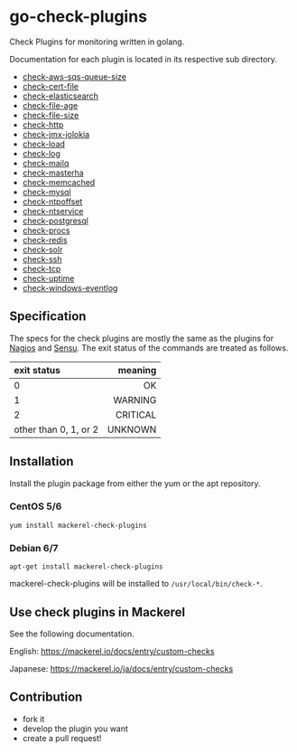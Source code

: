 go-check-plugins
================

Check Plugins for monitoring written in golang.


Documentation for each plugin is located in its respective sub directory.

* [check-aws-sqs-queue-size](./check-aws-sqs-queue-size/README.md)
* [check-cert-file](./check-cert-file/README.md)
* [check-elasticsearch](./check-elasticsearch/README.md)
* [check-file-age](./check-file-age/README.md)
* [check-file-size](./check-file-size/README.md)
* [check-http](./check-http/README.md)
* [check-jmx-jolokia](./check-jmx-jolokia/README.md)
* [check-load](./check-load/README.md)
* [check-log](./check-log/README.md)
* [check-mailq](./check-mailq/README.md)
* [check-masterha](./check-masterha/README.md)
* [check-memcached](./check-memcached/README.md)
* [check-mysql](./check-mysql/README.md)
* [check-ntpoffset](./check-ntpoffset/README.md)
* [check-ntservice](./check-ntservice/README.md)
* [check-postgresql](./check-postgresql/README.md)
* [check-procs](./check-procs/README.md)
* [check-redis](./check-redis/README.md)
* [check-solr](./check-solr/README.md)
* [check-ssh](./check-ssh/README.md)
* [check-tcp](./check-tcp/README.md)
* [check-uptime](./check-uptime/README.md)
* [check-windows-eventlog](./check-windows-eventlog/README.md)

Specification
-------------

The specs for the check plugins are mostly the same as the plugins for [Nagios](https://www.nagios.org/) and [Sensu](https://sensuapp.org/).
The exit status of the commands are treated as follows.

| exit status           |  meaning |
|:----------------------|---------:|
| 0                     | OK       |
| 1                     | WARNING  |
| 2                     | CRITICAL |
| other than 0, 1, or 2 | UNKNOWN  |


Installation
------------

Install the plugin package from either the yum or the apt repository.

### CentOS 5/6

```shell
yum install mackerel-check-plugins
```

### Debian 6/7

```shell
apt-get install mackerel-check-plugins
```

mackerel-check-plugins will be installed to ```/usr/local/bin/check-*```.


Use check plugins in Mackerel
-----------------------------

See the following documentation.

English: https://mackerel.io/docs/entry/custom-checks

Japanese: https://mackerel.io/ja/docs/entry/custom-checks


Contribution
------------

* fork it
* develop the plugin you want
* create a pull request!
